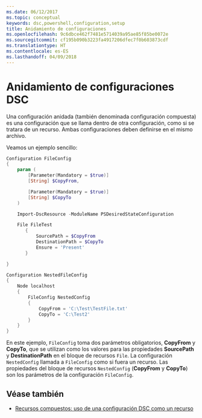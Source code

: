 ```yaml
---
ms.date: 06/12/2017
ms.topic: conceptual
keywords: dsc,powershell,configuration,setup
title: Anidamiento de configuraciones
ms.openlocfilehash: 9c6dbce462f7481e5714039a95ae85f85be0072e
ms.sourcegitcommit: cf195b090b3223fa4917206dfec7f0b603873cdf
ms.translationtype: HT
ms.contentlocale: es-ES
ms.lasthandoff: 04/09/2018
---
```

# <a name="nesting-dsc-configurations"></a>Anidamiento de configuraciones DSC

Una configuración anidada (también denominada configuración compuesta) es una configuración que se llama dentro de otra configuración, como si se tratara de un recurso.
Ambas configuraciones deben definirse en el mismo archivo.

Veamos un ejemplo sencillo:

```powershell
Configuration FileConfig
{
    param (
        [Parameter(Mandatory = $true)]
        [String] $CopyFrom,

        [Parameter(Mandatory = $true)]
        [String] $CopyTo
    )

    Import-DscResource -ModuleName PSDesiredStateConfiguration

    File FileTest
       {
           SourcePath = $CopyFrom
           DestinationPath = $CopyTo
           Ensure = 'Present'
       }

}

Configuration NestedFileConfig
{
    Node localhost
    {
        FileConfig NestedConfig
        {
            CopyFrom = 'C:\Test\TestFile.txt'
            CopyTo = 'C:\Test2'
        }
    }
}
```

En este ejemplo, `FileConfig` toma dos parámetros obligatorios, **CopyFrom** y **CopyTo**, que se utilizan como los valores para las propiedades **SourcePath** y **DestinationPath** en el bloque de recursos `File`.
La configuración `NestedConfig` llamada a `FileConfig` como si fuera un recurso.
Las propiedades del bloque de recursos `NestedConfig` (**CopyFrom** y **CopyTo**) son los parámetros de la configuración `FileConfig`.

## <a name="see-also"></a>Véase también

- [Recursos compuestos: uso de una configuración DSC como un recurso](authoringResourceComposite.md)